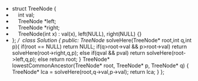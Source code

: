 * struct TreeNode {
*     int val;
*     TreeNode *left;
*     TreeNode *right;
*     TreeNode(int x) : val(x), left(NULL), right(NULL) {}
* };
*/
​
class Solution {
public:
TreeNode* solveHere(TreeNode* root,int q,int p){
if(root == NULL) return NULL;
if(q>root->val && p>root->val)
return solveHere(root->right,q,p);
else if(q<root->val && p<root->val)
return solveHere(root->left,q,p);
else return root;
}
TreeNode* lowestCommonAncestor(TreeNode* root, TreeNode* p, TreeNode* q) {
TreeNode* lca = solveHere(root,q->val,p->val);
return lca;
}
};
```